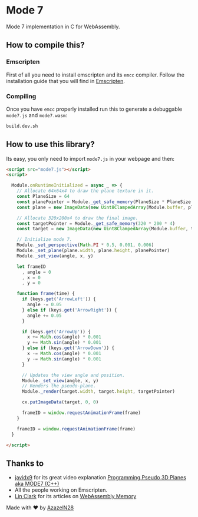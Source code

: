 # Mode 7

Mode 7 implementation in C for WebAssembly.

## How to compile this?

### Emscripten

First of all you need to install emscripten and its `emcc` compiler. Follow the installation guide that you will find in [Emscripten](https://kripken.github.io/emscripten-site/index.html).

### Compiling

Once you have `emcc` properly installed run this to generate a debuggable `mode7.js` and `mode7.wasm`:

```sh
build.dev.sh
```

## How to use this library?

Its easy, you only need to import `mode7.js` in your webpage and then:

```html
<script src="mode7.js"></script>
<script>

  Module.onRuntimeInitialized = async _ => {
    // Allocate 64x64x4 to draw the plane texture in it.
    const PlaneSize = 64
    const planePointer = Module._get_safe_memory(PlaneSize * PlaneSize * 4)
    const plane = new ImageData(new Uint8ClampedArray(Module.buffer, planePointer, PlaneSize * PlaneSize * 4), PlaneSize, PlaneSize)

    // Allocate 320x200x4 to draw the final image.
    const targetPointer = Module._get_safe_memory(320 * 200 * 4)
    const target = new ImageData(new Uint8ClampedArray(Module.buffer, targetPointer, 320 * 200 * 4), 320, 200)

    // Initialize mode 7.
    Module._set_perspective(Math.PI * 0.5, 0.001, 0.006)
    Module._set_plane(plane.width, plane.height, planePointer)
    Module._set_view(angle, x, y)

    let frameID
      , angle = 0
      , x = 0
      , y = 0

    function frame(time) {
      if (keys.get('ArrowLeft')) {
        angle -= 0.05
      } else if (keys.get('ArrowRight')) {
        angle += 0.05
      }

      if (keys.get('ArrowUp')) {
        x += Math.cos(angle) * 0.001
        y += Math.sin(angle) * 0.001
      } else if (keys.get('ArrowDown')) {
        x -= Math.cos(angle) * 0.001
        y -= Math.sin(angle) * 0.001
      }

      // Updates the view angle and position.
      Module._set_view(angle, x, y)
      // Renders the pseudo-plane.
      Module._render(target.width, target.height, targetPointer)

      cx.putImageData(target, 0, 0)

      frameID = window.requestAnimationFrame(frame)
    }

    frameID = window.requestAnimationFrame(frame)
  }

</script>
```

## Thanks to

- [javidx9](https://twitter.com/javidx9) for its great video explanation [Programming Pseudo 3D Planes aka MODE7 (C++)](https://www.youtube.com/watch?v=ybLZyY655iY)
- All the people working on Emscripten.
- [Lin Clark](https://twitter.com/linclark) for its articles on [WebAssembly Memory](https://hacks.mozilla.org/2017/07/memory-in-webassembly-and-why-its-safer-than-you-think/)

Made with :heart: by [AzazelN28](https://github.com/AzazelN28)
